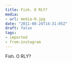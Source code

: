 ```yaml
---
title: Fish. O RLY?
media:
- url: media-0.jpg
date: "2011-08-24T14:31:05Z"
draft: false
tags:
- imported
- from-instagram
---
```

Fish. O RLY?
